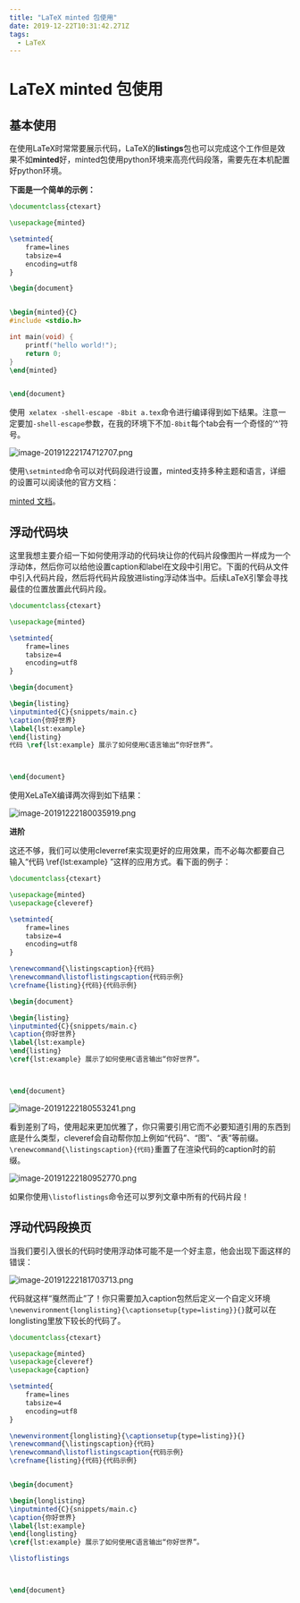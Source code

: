 ```yaml
---
title: "LaTeX minted 包使用"
date: 2019-12-22T10:31:42.271Z
tags:
  - LaTeX
---
```



# LaTeX minted 包使用

## 基本使用

在使用LaTeX时常常要展示代码，LaTeX的**listings**包也可以完成这个工作但是效果不如**minted**好，minted包使用python环境来高亮代码段落，需要先在本机配置好python环境。

**下面是一个简单的示例：**

<!--more-->

```tex
\documentclass{ctexart}

\usepackage{minted}

\setminted{
	frame=lines
	tabsize=4
	encoding=utf8
}

\begin{document}


\begin{minted}{C}
#include <stdio.h>

int main(void) {
	printf("hello world!");
	return 0;
}
\end{minted}


\end{document}
```

使用` xelatex -shell-escape -8bit a.tex`命令进行编译得到如下结果。注意一定要加`-shell-escape`参数，在我的环境下不加`-8bit`每个tab会有一个奇怪的‘^’符号。

![image-20191222174712707.png](https://i.loli.net/2019/12/22/53c2wvamkLZt6jq.png)

使用`\setminted`命令可以对代码段进行设置，minted支持多种主题和语言，详细的设置可以阅读他的官方文档：

[minted 文档](https://mirror.bjtu.edu.cn/ctan/macros/latex/contrib/minted/minted.pdf)。



## 浮动代码块

这里我想主要介绍一下如何使用浮动的代码块让你的代码片段像图片一样成为一个浮动体，然后你可以给他设置caption和label在文段中引用它。下面的代码从文件中引入代码片段，然后将代码片段放进listing浮动体当中。后续LaTeX引擎会寻找最佳的位置放置此代码片段。

```tex
\documentclass{ctexart}

\usepackage{minted}

\setminted{
	frame=lines
	tabsize=4
	encoding=utf8
}

\begin{document}

\begin{listing}
\inputminted{C}{snippets/main.c}
\caption{你好世界}
\label{lst:example}
\end{listing}
代码 \ref{lst:example} 展示了如何使用C语言输出“你好世界”。



\end{document}
```

使用XeLaTeX编译两次得到如下结果：

![image-20191222180035919.png](https://i.loli.net/2019/12/22/pFwx2cVNlEmUMIO.png)

**进阶**

这还不够，我们可以使用cleverref来实现更好的应用效果，而不必每次都要自己输入“代码 \ref{lst:example} ”这样的应用方式。看下面的例子：

```tex
\documentclass{ctexart}

\usepackage{minted}
\usepackage{cleveref}

\setminted{
	frame=lines
	tabsize=4
	encoding=utf8
}

\renewcommand{\listingscaption}{代码}
\renewcommand\listoflistingscaption{代码示例}
\crefname{listing}{代码}{代码示例}

\begin{document}

\begin{listing}
\inputminted{C}{snippets/main.c}
\caption{你好世界}
\label{lst:example}
\end{listing}
\cref{lst:example} 展示了如何使用C语言输出“你好世界”。



\end{document}
```



![image-20191222180553241.png](https://i.loli.net/2019/12/22/mQqRMsjXy9AYZpG.png)







看到差别了吗，使用起来更加优雅了，你只需要引用它而不必要知道引用的东西到底是什么类型，cleveref会自动帮你加上例如“代码”、“图”、“表”等前缀。`\renewcommand{\listingscaption}{代码}`重置了在渲染代码的caption时的前缀。


![image-20191222180952770.png](https://i.loli.net/2019/12/22/E7hTIRG5x8FzygS.png)

如果你使用`\listoflistings`命令还可以罗列文章中所有的代码片段！

## 浮动代码段换页

当我们要引入很长的代码时使用浮动体可能不是一个好主意，他会出现下面这样的错误：

![image-20191222181703713.png](https://i.loli.net/2019/12/22/IacKFtM9kfvjbCQ.png)

代码就这样“戛然而止”了！你只需要加入caption包然后定义一个自定义环境`\newenvironment{longlisting}{\captionsetup{type=listing}}{}`就可以在longlisting里放下较长的代码了。

```tex
\documentclass{ctexart}

\usepackage{minted}
\usepackage{cleveref}
\usepackage{caption}

\setminted{
	frame=lines
	tabsize=4
	encoding=utf8
}

\newenvironment{longlisting}{\captionsetup{type=listing}}{}
\renewcommand{\listingscaption}{代码}
\renewcommand\listoflistingscaption{代码示例}
\crefname{listing}{代码}{代码示例}


\begin{document}

\begin{longlisting}
\inputminted{C}{snippets/main.c}
\caption{你好世界}
\label{lst:example}
\end{longlisting}
\cref{lst:example} 展示了如何使用C语言输出“你好世界”。

\listoflistings



\end{document}
```

